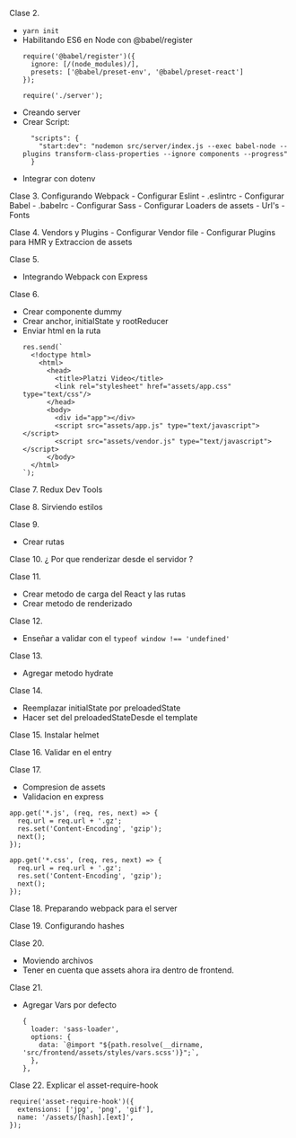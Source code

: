 Clase 2.
  - `yarn init`
  - Habilitando ES6 en Node con @babel/register
    ```
    require('@babel/register')({
      ignore: [/(node_modules)/],
      presets: ['@babel/preset-env', '@babel/preset-react']
    });

    require('./server');
    ```
  - Creando server
  - Crear Script:
    ```
      "scripts": {
        "start:dev": "nodemon src/server/index.js --exec babel-node --plugins transform-class-properties --ignore components --progress"
      }
    ```
  - Integrar con dotenv

Clase 3.
  Configurando Webpack
    - Configurar Eslint
      - .eslintrc
    - Configurar Babel
      - .babelrc
    - Configurar Sass
    - Configurar Loaders de assets
      - Url's
      - Fonts

Clase 4.
  Vendors y Plugins
    - Configurar Vendor file
    - Configurar Plugins para HMR y Extraccion de assets  

Clase 5.
  - Integrando Webpack con Express

Clase 6.
  - Crear componente dummy
  - Crear anchor, initialState y rootReducer 
  - Enviar html en la ruta
    ```
    res.send(`
      <!doctype html>
        <html>
          <head>
            <title>Platzi Video</title>
            <link rel="stylesheet" href="assets/app.css" type="text/css"/>
          </head>
          <body>
            <div id="app"></div>
            <script src="assets/app.js" type="text/javascript"></script>
            <script src="assets/vendor.js" type="text/javascript"></script>
          </body>
      </html>
    `);
    ```

Clase 7.
  Redux Dev Tools

Clase 8.
  Sirviendo estilos

Clase 9.
  - Crear rutas

Clase 10. 
  ¿ Por que renderizar desde el servidor ?

Clase 11. 
  - Crear metodo de carga del React y las rutas
  - Crear metodo de renderizado

Clase 12.
  - Enseñar a validar con el `typeof window !== 'undefined'`

Clase 13.
  - Agregar metodo hydrate

Clase 14.
  - Reemplazar initialState por preloadedState
  - Hacer set del preloadedStateDesde el template

Clase 15.
  Instalar helmet

Clase 16.
  Validar en el entry

Clase 17. 
  - Compresion de assets
  - Validacion en express
  ```
  app.get('*.js', (req, res, next) => {
    req.url = req.url + '.gz';
    res.set('Content-Encoding', 'gzip');
    next();
  });

  app.get('*.css', (req, res, next) => {
    req.url = req.url + '.gz';
    res.set('Content-Encoding', 'gzip');
    next();
  });
  ```

Clase 18.
  Preparando webpack para el server

Clase 19. 
  Configurando hashes

Clase 20.
  - Moviendo archivos
  - Tener en cuenta que assets ahora ira dentro de frontend.

Clase 21.
  - Agregar Vars por defecto
    ```
    {
      loader: 'sass-loader',
      options: {
        data: `@import "${path.resolve(__dirname, 'src/frontend/assets/styles/vars.scss')}";`,
      },
    },
    ```

Clase 22.
  Explicar el asset-require-hook
  ```
  require('asset-require-hook')({
    extensions: ['jpg', 'png', 'gif'],
    name: '/assets/[hash].[ext]',
  });

  ```
